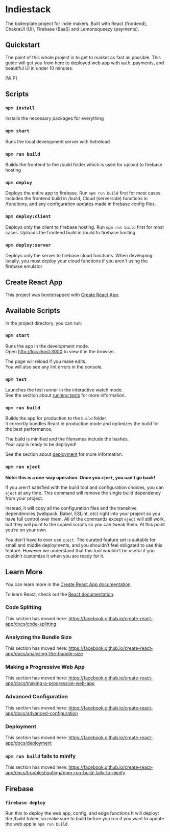 # Indiestack

The boilerplate project for indie makers. Built with React (frontend), ChakraUI (UI), Firebase (BaaS) and Lemonsqueezy (payments).

## Quickstart

The point of this whole project is to get to market as fast as possible. This guide will get you from here to deployed web app with auth, payments, and beautiful UI in under 10 minutes.

[WIP]

## Scripts

### `npm install`

Installs the necessary packages for everything

### `npm start`

Runs the local development server with hotreload

### `npm run build`

Builds the frontend to the /build folder which is used for upload to firebase hosting

### `npm deploy`

Deploys the entire app to firebase. Run `npm run build` first for most cases. Includes the frontend build in /build, Cloud (serverside) functions in /functions, and any configuration updates made in firebase config files.

### `npm deploy:client`

Deploys only the client to firebase hosting. Run `npm run build` first for most cases. Uploads the frontend build in /build to firebase hosting

### `npm deploy:server`

Deploys only the server to firebase cloud functions. When developing locally, you must deploy your cloud functions if you aren't using the firebase emulator

## Create React App

This project was bootstrapped with [Create React App](https://github.com/facebook/create-react-app).

## Available Scripts

In the project directory, you can run:

### `npm start`

Runs the app in the development mode.<br />
Open [http://localhost:3000](http://localhost:3000) to view it in the browser.

The page will reload if you make edits.<br />
You will also see any lint errors in the console.

### `npm test`

Launches the test runner in the interactive watch mode.<br />
See the section about [running tests](https://facebook.github.io/create-react-app/docs/running-tests) for more information.

### `npm run build`

Builds the app for production to the `build` folder.<br />
It correctly bundles React in production mode and optimizes the build for the best performance.

The build is minified and the filenames include the hashes.<br />
Your app is ready to be deployed!

See the section about [deployment](https://facebook.github.io/create-react-app/docs/deployment) for more information.

### `npm run eject`

**Note: this is a one-way operation. Once you `eject`, you can’t go back!**

If you aren’t satisfied with the build tool and configuration choices, you can `eject` at any time. This command will remove the single build dependency from your project.

Instead, it will copy all the configuration files and the transitive dependencies (webpack, Babel, ESLint, etc) right into your project so you have full control over them. All of the commands except `eject` will still work, but they will point to the copied scripts so you can tweak them. At this point you’re on your own.

You don’t have to ever use `eject`. The curated feature set is suitable for small and middle deployments, and you shouldn’t feel obligated to use this feature. However we understand that this tool wouldn’t be useful if you couldn’t customize it when you are ready for it.

## Learn More

You can learn more in the [Create React App documentation](https://facebook.github.io/create-react-app/docs/getting-started).

To learn React, check out the [React documentation](https://reactjs.org/).

### Code Splitting

This section has moved here: https://facebook.github.io/create-react-app/docs/code-splitting

### Analyzing the Bundle Size

This section has moved here: https://facebook.github.io/create-react-app/docs/analyzing-the-bundle-size

### Making a Progressive Web App

This section has moved here: https://facebook.github.io/create-react-app/docs/making-a-progressive-web-app

### Advanced Configuration

This section has moved here: https://facebook.github.io/create-react-app/docs/advanced-configuration

### Deployment

This section has moved here: https://facebook.github.io/create-react-app/docs/deployment

### `npm run build` fails to minify

This section has moved here: https://facebook.github.io/create-react-app/docs/troubleshooting#npm-run-build-fails-to-minify

## Firebase ##

### `firebase deploy`

Run this to deploy the web app, config, and edge functions
It will deployt the /build folder, so make sure to build before you run if you want to update the web app ie `npm run build`
